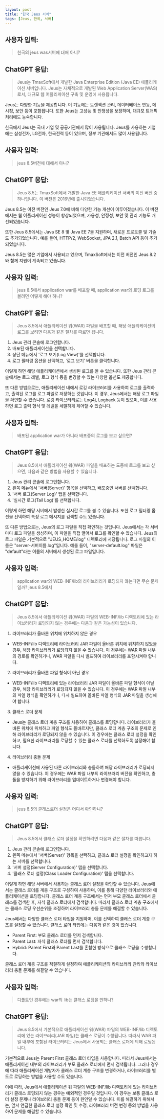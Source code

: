 ```yaml
---
layout: post
title: "한국 Jeus 서버"
tags: [Jeus, 한국, 서버]
---
```


## 사용자 입력:
> 한국의 jeus was서버에 대해 아니?

## ChatGPT 응답:
> Jeus는 TmaxSoft에서 개발한 Java Enterprise Edition (Java EE) 애플리케이션 서버입니다. Jeus는 자체적으로 개발된 Web Application Server(WAS)로서, 대규모 웹 어플리케이션 구축 및 운영에 사용됩니다. 

Jeus는 다양한 기능을 제공합니다. 이 기능에는 트랜잭션 관리, 데이터베이스 연동, 메시징, 보안 등이 포함됩니다. 또한 Jeus는 고성능 및 안정성을 보장하며, 대규모 트래픽 처리에도 능숙합니다.

한국에서 Jeus는 국내 기업 및 공공기관에서 많이 사용됩니다. Jeus를 사용하는 기업에는 삼성전자, LG전자, 한국전력 등이 있으며, 정부 기관에서도 많이 사용됩니다.

## 사용자 입력:
> jeus 8.5버전에 대해서 아니?

## ChatGPT 응답:
> Jeus 8.5는 TmaxSoft에서 개발한 Java EE 애플리케이션 서버의 이전 버전 중 하나입니다. 이 버전은 2016년에 출시되었습니다.

Jeus 8.5는 이전 버전인 Jeus 7.0에 비해 다양한 기능 개선이 이루어졌습니다. 이 버전에서는 웹 어플리케이션 성능이 향상되었으며, 가용성, 안정성, 보안 및 관리 기능도 개선되었습니다.

또한 Jeus 8.5에서는 Java SE 8 및 Java EE 7을 지원하며, 새로운 프로토콜 및 기술도 추가되었습니다. 예를 들어, HTTP/2, WebSocket, JPA 2.1, Batch API 등이 추가되었습니다.

Jeus 8.5는 많은 기업에서 사용되고 있으며, TmaxSoft에서는 이전 버전인 Jeus 8.2와 함께 지원이 계속되고 있습니다.

## 사용자 입력:
> jeus 8.5에서 application war를 배포할 때, application war의 로딩 로그를 볼려면 어떻게 해야 하니?

## ChatGPT 응답:
> Jeus 8.5에서 애플리케이션 워(WAR) 파일을 배포할 때, 해당 애플리케이션의 로그를 보려면 다음과 같은 절차를 따르면 됩니다.

1. Jeus 관리 콘솔에 로그인합니다.
2. 배포된 애플리케이션을 선택합니다.
3. 상단 메뉴에서 '로그 보기(Log View)'를 선택합니다.
4. 로그 필터링 옵션을 선택하고, '로그 보기' 버튼을 클릭합니다.

이렇게 하면 해당 애플리케이션에서 생성된 로그를 볼 수 있습니다. 또한 Jeus 관리 콘솔에서는 로그 레벨, 로그 형식 등을 변경할 수 있는 다양한 옵션도 제공합니다. 

또 다른 방법으로는, 애플리케이션 내에서 로깅 라이브러리를 사용하여 로그를 출력하고, 출력된 로그를 로그 파일로 저장하는 것입니다. 이 경우, Jeus에서는 해당 로그 파일을 확인할 수 있습니다. 로깅 라이브러리로는 Log4j, Logback 등이 있으며, 이를 사용하면 로그 출력 형식 및 레벨을 세밀하게 제어할 수 있습니다.

## 사용자 입력:
> 배포된 application war가 아니라 배포중의 로그를 보고 싶으면?

## ChatGPT 응답:
> Jeus 8.5에서 애플리케이션 워(WAR) 파일을 배포하는 도중에 로그를 보고 싶으면, 다음과 같은 방법을 사용할 수 있습니다.

1. Jeus 관리 콘솔에 로그인합니다.
2. 왼쪽 메뉴에서 '서버(Server)' 항목을 선택하고, 배포중인 서버를 선택합니다.
3. '서버 로그(Server Log)' 탭을 선택합니다.
4. '실시간 로그(Tail Log)'를 선택합니다.

이렇게 하면 해당 서버에서 발생한 실시간 로그를 볼 수 있습니다. 또한 로그 필터링 옵션을 선택하여 특정 로그 메시지를 검색할 수도 있습니다.

또 다른 방법으로는, Jeus의 로그 파일을 직접 확인하는 것입니다. Jeus에서는 각 서버마다 로그 파일을 생성하며, 이 파일을 직접 열어서 로그를 확인할 수 있습니다. Jeus의 로그 파일은 기본적으로 "JEUS_HOME/log" 디렉토리에 저장됩니다. 로그 파일의 이름은 "server-서버이름.log"입니다. 예를 들어, "server-default.log" 파일은 "default"라는 이름의 서버에서 생성된 로그 파일입니다.

## 사용자 입력:
> application war의 WEB-INF/lib의 라이브러리가 로딩되지 않는다면 무슨 문제일까? jeus 8.5에서

## ChatGPT 응답:
> Jeus 8.5에서 애플리케이션 워(WAR) 파일의 WEB-INF/lib 디렉토리에 있는 라이브러리가 로딩되지 않는 경우에는 다음과 같은 가능성이 있습니다.

1. 라이브러리가 올바른 위치에 위치하지 않은 경우
  - WEB-INF/lib 디렉토리에 라이브러리 JAR 파일이 올바른 위치에 위치하지 않았을 경우, 해당 라이브러리가 로딩되지 않을 수 있습니다. 이 경우에는 WAR 파일 내부의 경로를 확인하거나, WAR 파일을 다시 빌드하여 라이브러리를 포함시켜야 합니다.

2. 라이브러리가 올바른 파일 형식이 아닌 경우
  - WEB-INF/lib 디렉토리에 있는 라이브러리 JAR 파일이 올바른 파일 형식이 아닐 경우, 해당 라이브러리가 로딩되지 않을 수 있습니다. 이 경우에는 WAR 파일 내부의 파일 형식을 확인하거나, 다시 빌드하여 올바른 파일 형식의 JAR 파일을 생성해야 합니다.

3. 클래스 로더 문제
  - Jeus는 클래스 로더 계층 구조를 사용하여 클래스를 로딩합니다. 라이브러리가 올바른 위치에 위치하고 파일 형식도 올바르지만, 클래스 로더 계층 구조의 문제로 인해 라이브러리가 로딩되지 않을 수 있습니다. 이 경우에는 클래스 로더 설정을 확인하고, 필요한 라이브러리를 로딩할 수 있는 클래스 로더를 선택하도록 설정해야 합니다.

4. 라이브러리 충돌 문제
  - 애플리케이션에 사용된 다른 라이브러리와 충돌하여 해당 라이브러리가 로딩되지 않을 수 있습니다. 이 경우에는 WAR 파일 내부의 라이브러리 버전을 확인하고, 충돌을 방지하기 위해 라이브러리를 업데이트하거나 변경해야 합니다.

## 사용자 입력:
> jeus 8.5의 클래스로더 설정은 어디서 확인하니?

## ChatGPT 응답:
> Jeus 8.5에서 클래스 로더 설정을 확인하려면 다음과 같은 절차를 따릅니다.

1. Jeus 관리 콘솔에 로그인합니다.
2. 왼쪽 메뉴에서 '서버(Server)' 항목을 선택하고, 클래스 로더 설정을 확인하고자 하는 서버를 선택합니다.
3. '서버 설정(Server Configuration)' 탭을 선택합니다.
4. '클래스 로더 설정(Class Loader Configuration)' 탭을 선택합니다.

이렇게 하면 해당 서버에서 사용하는 클래스 로더 설정을 확인할 수 있습니다. Jeus에서는 클래스 로더를 계층 구조로 구성하여 사용하며, 이를 통해 다양한 라이브러리와 애플리케이션을 로딩합니다. 클래스 로더 계층 구조에서는 먼저 부모 클래스 로더에서 클래스를 검색한 후, 자식 클래스 로더에서 검색합니다. 따라서 클래스 로더 계층 구조에서는 클래스 로딩 우선순위를 조정하여 라이브러리 충돌 문제를 해결할 수 있습니다.

Jeus에서는 다양한 클래스 로더 타입을 지원하며, 이를 선택하여 클래스 로더 계층 구조를 설정할 수 있습니다. 클래스 로더 타입에는 다음과 같은 것이 있습니다.

- Parent First: 부모 클래스 로더를 먼저 검색합니다.
- Parent Last: 자식 클래스 로더를 먼저 검색합니다.
- Hybrid: Parent First와 Parent Last를 혼합한 방식으로 클래스 로딩을 수행합니다.

클래스 로더 계층 구조를 적절하게 설정하여 애플리케이션의 라이브러리 관리와 라이브러리 충돌 문제를 해결할 수 있습니다.

## 사용자 입력:
> 디폴트인 경우에는 war의 lib는 클래스 로딩을 안하나?

## ChatGPT 응답:
> Jeus 8.5에서 기본적으로 애플리케이션 워(WAR) 파일의 WEB-INF/lib 디렉토리에 있는 라이브러리(JAR 파일)는 클래스 로딩이 수행됩니다. 따라서 WAR 파일 내부에 포함된 라이브러리는 Jeus에서 사용되는 클래스 로더에 의해 로딩됩니다.

기본적으로 Jeus는 Parent First 클래스 로더 타입을 사용합니다. 따라서 Jeus에서는 애플리케이션 내부의 라이브러리가 부모 클래스 로더에서 먼저 검색됩니다. 그러나 경우에 따라 애플리케이션 개발자가 클래스 로더 계층 구조를 변경하거나, 라이브러리를 별도로 로딩하는 방법을 사용할 수도 있습니다.

이에 따라, Jeus에서 애플리케이션 워 파일의 WEB-INF/lib 디렉토리에 있는 라이브러리가 클래스 로딩되지 않는 경우는 예외적인 경우일 것입니다. 이 경우는 보통 클래스 로더 설정 문제나 라이브러리 충돌 문제 등이 원인일 수 있습니다. 이를 해결하기 위해서는, 앞서 언급한 클래스 로더 설정 확인 및 수정, 라이브러리 버전 변경 등의 방법을 사용하여 문제를 해결할 수 있습니다.

